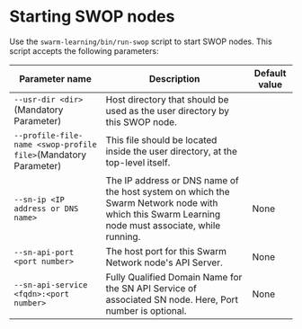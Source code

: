 # <a name="GUID-22BEDDA1-E98D-4722-A2AC-EB69DBF2E97B"/> Starting SWOP nodes

Use the `swarm-learning/bin/run-swop` script to start SWOP nodes. This script accepts the following parameters:

|Parameter name|Description|Default value|
|--------------|-----------|-------------|
|`--usr-dir <dir>`\(Mandatory Parameter\)<br>| Host directory that should be used as the user directory by this SWOP node.<br> | |
|`--profile-file-name <swop-profile file>`\(Mandatory Parameter\)<br>|This file should be located inside the user directory, at the top-level itself.| |
|`--sn-ip <IP address or DNS name>`<br>|The IP address or DNS name of the host system on which the Swarm Network node with which this Swarm Learning node must associate, while running.|None|
|`--sn-api-port <port number>`<br>|The host port for this Swarm Network node's API Server.|None|
|`--sn-api-service <fqdn>:<port number>`<br>|Fully Qualified Domain Name for the SN API Service of associated SN node. Here, Port number is optional.|None|
